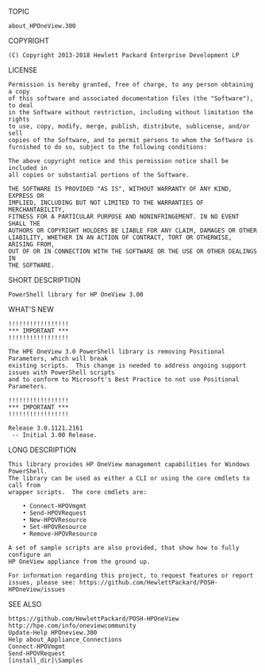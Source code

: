 TOPIC

    about_HPOneView.300

COPYRIGHT

    (C) Copyright 2013-2018 Hewlett Packard Enterprise Development LP 

LICENSE

    Permission is hereby granted, free of charge, to any person obtaining a copy
    of this software and associated documentation files (the "Software"), to deal
    in the Software without restriction, including without limitation the rights
    to use, copy, modify, merge, publish, distribute, sublicense, and/or sell
    copies of the Software, and to permit persons to whom the Software is
    furnished to do so, subject to the following conditions:

    The above copyright notice and this permission notice shall be included in
    all copies or substantial portions of the Software.

    THE SOFTWARE IS PROVIDED "AS IS", WITHOUT WARRANTY OF ANY KIND, EXPRESS OR
    IMPLIED, INCLUDING BUT NOT LIMITED TO THE WARRANTIES OF MERCHANTABILITY,
    FITNESS FOR A PARTICULAR PURPOSE AND NONINFRINGEMENT. IN NO EVENT SHALL THE
    AUTHORS OR COPYRIGHT HOLDERS BE LIABLE FOR ANY CLAIM, DAMAGES OR OTHER
    LIABILITY, WHETHER IN AN ACTION OF CONTRACT, TORT OR OTHERWISE, ARISING FROM,
    OUT OF OR IN CONNECTION WITH THE SOFTWARE OR THE USE OR OTHER DEALINGS IN
    THE SOFTWARE.

SHORT DESCRIPTION

    PowerShell library for HP OneView 3.00
	
WHAT'S NEW

    !!!!!!!!!!!!!!!!!
    *** IMPORTANT ***
    !!!!!!!!!!!!!!!!!

    The HPE OneView 3.0 PowerShell library is removing Positional Parameters, which will break
    existing scripts.  This change is needed to address ongoing support issues with PowerShell scripts
    and to conform to Microsoft's Best Practice to not use Positional Parameters.

    !!!!!!!!!!!!!!!!!
    *** IMPORTANT ***
    !!!!!!!!!!!!!!!!!

    Release 3.0.1121.2161
     -- Initial 3.00 Release.

LONG DESCRIPTION

    This library provides HP OneView management capabilities for Windows PowerShell.
    The library can be used as either a CLI or using the core cmdlets to call from
    wrapper scripts.  The core cmdlets are:

        • Connect-HPOVmgmt
        • Send-HPOVRequest
        • New-HPOVResource
        • Set-HPOVResource
        • Remove-HPOVResource

    A set of sample scripts are also provided, that show how to fully configure an
    HP OneView appliance from the ground up.
                                        
    For information regarding this project, to request features or report 
    issues, please see: https://github.com/HewlettPackard/POSH-HPOneView/issues


SEE ALSO

    https://github.com/HewlettPackard/POSH-HPOneView
    http://hpe.com/info/oneviewcommunity
    Update-Help HPOneview.300
    Help about_Appliance_Connections
    Connect-HPOVmgmt
    Send-HPOVRequest
    [install_dir]\Samples

